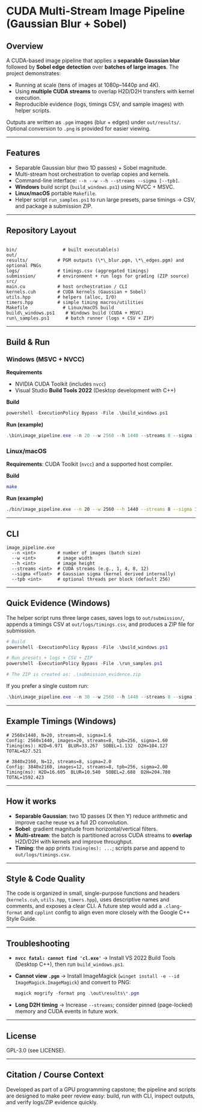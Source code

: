 
# CUDA Multi-Stream Image Pipeline (Gaussian Blur + Sobel)

## Overview
A CUDA-based image pipeline that applies a **separable Gaussian blur** followed by **Sobel edge detection** over **batches of large images**. The project demonstrates:
- Running at scale (tens of images at 1080p–1440p and 4K).
- Using **multiple CUDA streams** to overlap H2D/D2H transfers with kernel execution.
- Reproducible evidence (logs, timings CSV, and sample images) with helper scripts.

Outputs are written as `.pgm` images (blur + edges) under `out/results/`. Optional conversion to `.png` is provided for easier viewing.

---

## Features
- Separable Gaussian blur (two 1D passes) + Sobel magnitude.
- Multi-stream host orchestration to overlap copies and kernels.
- Command-line interface: `--n --w --h --streams --sigma [--tpb]`.
- **Windows** build script (`build_windows.ps1`) using NVCC + MSVC.
- **Linux/macOS** portable `Makefile`.
- Helper script `run_samples.ps1` to run large presets, parse timings → CSV, and package a submission ZIP.

---

## Repository Layout
```

bin/                 # built executable(s)
out/
results/           # PGM outputs (\*\_blur.pgm, \*\_edges.pgm) and optional PNGs
logs/              # timings.csv (aggregated timings)
submission/        # environment + run logs for grading (ZIP source)
src/
main.cu            # host orchestration / CLI
kernels.cuh        # CUDA kernels (Gaussian + Sobel)
utils.hpp          # helpers (alloc, I/O)
timers.hpp         # simple timing macros/utilities
Makefile             # Linux/macOS build
build\_windows.ps1    # Windows build (CUDA + MSVC)
run\_samples.ps1      # batch runner (logs + CSV + ZIP)

````

---

## Build & Run

### Windows (MSVC + NVCC)
**Requirements**
- NVIDIA CUDA Toolkit (includes `nvcc`)
- Visual Studio **Build Tools 2022** (Desktop development with C++)

**Build**
```powershell
powershell -ExecutionPolicy Bypass -File .\build_windows.ps1
````

**Run (example)**

```powershell
.\bin\image_pipeline.exe --n 20 --w 2560 --h 1440 --streams 8 --sigma 1.6
```

### Linux/macOS

**Requirements**: CUDA Toolkit (`nvcc`) and a supported host compiler.

**Build**

```bash
make
```

**Run (example)**

```bash
./bin/image_pipeline.exe --n 20 --w 2560 --h 1440 --streams 8 --sigma 1.6
```

---

## CLI

```
image_pipeline.exe
  --n <int>        # number of images (batch size)
  --w <int>        # image width
  --h <int>        # image height
  --streams <int>  # CUDA streams (e.g., 1, 4, 8, 12)
  --sigma <float>  # Gaussian sigma (kernel derived internally)
  --tpb <int>      # optional threads per block (default 256)
```

---

## Quick Evidence (Windows)

The helper script runs three large cases, saves logs to `out/submission/`, appends a timings CSV at `out/logs/timings.csv`, and produces a ZIP file for submission.

```powershell
# Build
powershell -ExecutionPolicy Bypass -File .\build_windows.ps1

# Run presets + logs + CSV + ZIP
powershell -ExecutionPolicy Bypass -File .\run_samples.ps1

# The ZIP is created as: .\submission_evidence.zip
```

If you prefer a single custom run:

```powershell
.\bin\image_pipeline.exe --n 30 --w 2560 --h 1440 --streams 8 --sigma 1.6
```

---

## Example Timings (Windows)

```
# 2560x1440, N=20, streams=8, sigma=1.6
Config: 2560x1440, images=20, streams=8, tpb=256, sigma=1.60
Timing(ms): H2D=6.971  BLUR=33.267  SOBEL=1.132  D2H=104.127  TOTAL=627.521

# 3840x2160, N=12, streams=8, sigma=2.0
Config: 3840x2160, images=12, streams=8, tpb=256, sigma=2.00
Timing(ms): H2D=16.605  BLUR=10.540  SOBEL=2.688  D2H=204.780  TOTAL=1592.423
```

---

## How it works

* **Separable Gaussian**: two 1D passes (X then Y) reduce arithmetic and improve cache reuse vs a full 2D convolution.
* **Sobel**: gradient magnitude from horizontal/vertical filters.
* **Multi-stream**: the batch is partitioned across CUDA streams to **overlap** H2D/D2H with kernels and improve throughput.
* **Timing**: the app prints `Timing(ms): ...`; scripts parse and append to `out/logs/timings.csv`.

---

## Style & Code Quality

The code is organized in small, single-purpose functions and headers (`kernels.cuh`, `utils.hpp`, `timers.hpp`), uses descriptive names and comments, and exposes a clear CLI. A future step would add a `.clang-format` and `cpplint` config to align even more closely with the Google C++ Style Guide.

---

## Troubleshooting

* **`nvcc fatal: cannot find 'cl.exe'`** → Install VS 2022 Build Tools (Desktop C++), then run `build_windows.ps1`.
* **Cannot view `.pgm`** → Install ImageMagick (`winget install -e --id ImageMagick.ImageMagick`) and convert to PNG:

  ```powershell
  magick mogrify -format png .\out\results\*.pgm
  ```
* **Long D2H timing** → Increase `--streams`; consider pinned (page-locked) memory and CUDA events in future work.

---

## License

GPL-3.0 (see LICENSE).

---

## Citation / Course Context

Developed as part of a GPU programming capstone; the pipeline and scripts are designed to make peer review easy: build, run with CLI, inspect outputs, and verify logs/ZIP evidence quickly.



